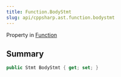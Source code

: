 ```yaml
---
title: Function.BodyStmt
slug: api/cppsharp.ast.function.bodystmt
---
```

Property in [Function](/api/cppsharp/ast/function)

## Summary



```csharp
public Stmt BodyStmt { get; set; }
```

